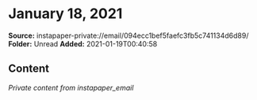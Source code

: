 # January 18, 2021

**Source:** instapaper-private://email/094ecc1bef5faefc3fb5c741134d6d89/
**Folder:** Unread
**Added:** 2021-01-19T00:40:58




## Content
*Private content from instapaper_email*

